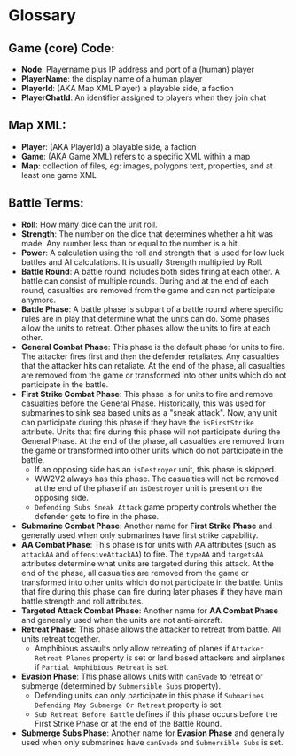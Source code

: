# Glossary

## Game (core) Code:
- **Node**: Playername plus IP address and port of a (human) player
- **PlayerName**: the display name of a human player
- **PlayerId**: (AKA Map XML Player) a playable side, a faction
- **PlayerChatId**: An identifier assigned to players when they join chat

## Map XML:
- **Player**: (AKA PlayerId) a playable side, a faction
- **Game**: (AKA Game XML) refers to a specific XML within a map
- **Map**: collection of files, eg: images, polygons text, properties, and at least one game XML

## Battle Terms:
- **Roll**: How many dice can the unit roll.
- **Strength**: The number on the dice that determines whether a hit was made. Any number less than or equal to the number is a hit.
- **Power**: A calculation using the roll and strength that is used for low luck battles and AI calculations. It is usually Strength multiplied by Roll.
- **Battle Round**: A battle round includes both sides firing at each other. A battle can consist of multiple rounds. During and at the end of each round, casualties are removed from the game and can not participate anymore.
- **Battle Phase**: A battle phase is subpart of a battle round where specific rules are in play that determine what the units can do. Some phases allow the units to retreat. Other phases allow the units to fire at each other.
- **General Combat Phase**: This phase is the default phase for units to fire. The attacker fires first and then the defender retaliates. Any casualties that the attacker hits can retaliate. At the end of the phase, all casualties are removed from the game or transformed into other units which do not participate in the battle.
- **First Strike Combat Phase**: This phase is for units to fire and remove casualties before the General Phase. Historically, this was used for submarines to sink sea based units as a "sneak attack". Now, any unit can participate during this phase if they have the `isFirstStrike` attribute. Units that fire during this phase will not participate during the General Phase. At the end of the phase, all casualties are removed from the game or transformed into other units which do not participate in the battle.
  - If an opposing side has an `isDestroyer` unit, this phase is skipped.
  - WW2V2 always has this phase. The casualties will not be removed at the end of the phase if an `isDestroyer` unit is present on the opposing side.
  - `Defending Subs Sneak Attack` game property controls whether the defender gets to fire in the phase.
- **Submarine Combat Phase**: Another name for **First Strike Phase** and generally used when only submarines have first strike capability.
- **AA Combat Phase**: This phase is for units with AA attributes (such as `attackAA` and `offensiveAttackAA`) to fire. The `typeAA` and `targetsAA` attributes determine what units are targeted during this attack. At the end of the phase, all casualties are removed from the game or transformed into other units which do not participate in the battle. Units that fire during this phase can fire during later phases if they have main battle strength and roll attributes.
- **Targeted Attack Combat Phase**: Another name for **AA Combat Phase** and generally used when the units are not anti-aircraft.
- **Retreat Phase**: This phase allows the attacker to retreat from battle. All units retreat together.
  - Amphibious assaults only allow retreating of planes if `Attacker Retreat Planes` property is set or land based attackers and airplanes if `Partial Amphibious Retreat` is set.
- **Evasion Phase**: This phase allows units with `canEvade` to retreat or submerge (determined by `Submersible Subs` property).
  - Defending units can only participate in this phase if `Submarines Defending May Submerge Or Retreat` property is set.
  - `Sub Retreat Before Battle` defines if this phase occurs before the First Strike Phase or at the end of the Battle Round.
- **Submerge Subs Phase**: Another name for **Evasion Phase** and generally used when only submarines have `canEvade` and `Submersible Subs` is set.
